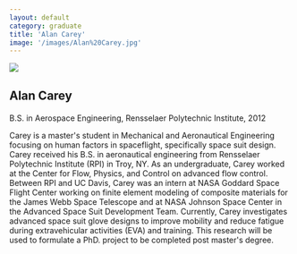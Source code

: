 ```yaml
---
layout: default
category: graduate
title: 'Alan Carey'
image: '/images/Alan%20Carey.jpg'
---
```


<img src="{{ page.image }}">

<h2 class="team-title">Alan Carey</h2>
<h4 class="team-position"></h4>
<p>B.S. in Aerospace Engineering, Rensselaer Polytechnic Institute, 2012</p>
<p>Carey is a master's student in Mechanical and Aeronautical Engineering focusing on human factors in spaceflight, specifically space suit design. Carey received his B.S. in aeronautical engineering from Rensselaer Polytechnic Institute (RPI) in Troy, NY. As an undergraduate, Carey worked at the Center for Flow, Physics, and Control on advanced flow control. Between RPI and UC Davis, Carey was an intern at NASA Goddard Space Flight Center working on finite element modeling of composite materials for the James Webb Space Telescope and at NASA Johnson Space Center in the Advanced Space Suit Development Team. Currently, Carey investigates advanced space suit glove designs to improve mobility and reduce fatigue during extravehicular activities (EVA) and training. This research will be used to formulate a PhD. project to be completed post master's degree. </p>
<ul class="team-member-other-info"></ul>
